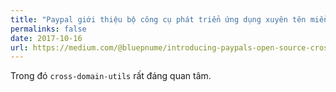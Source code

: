 ```yaml
---
title: "Paypal giới thiệu bộ công cụ phát triển ứng dụng xuyên tên miền"
permalinks: false
date: 2017-10-16
url: https://medium.com/@bluepnume/introducing-paypals-open-source-cross-domain-javascript-suite-95f991b2731d
---
```

Trong đó `cross-domain-utils` rất đáng quan tâm.
